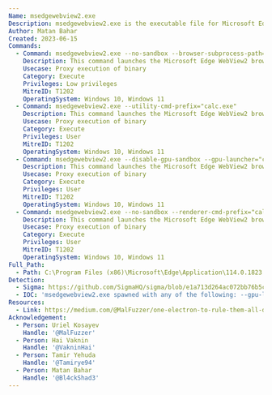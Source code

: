 ```yaml
---
Name: msedgewebview2.exe
Description: msedgewebview2.exe is the executable file for Microsoft Edge WebView2, which is a web browser control used by applications to display web content.
Author: Matan Bahar
Created: 2023-06-15
Commands:
  - Command: msedgewebview2.exe --no-sandbox --browser-subprocess-path="C:\Windows\System32\calc.exe"
    Description: This command launches the Microsoft Edge WebView2 browser control without sandboxing and will spawn calc.exe as its subprocess.
    Usecase: Proxy execution of binary
    Category: Execute
    Privileges: Low privileges
    MitreID: T1202
    OperatingSystem: Windows 10, Windows 11
  - Command: msedgewebview2.exe --utility-cmd-prefix="calc.exe"
    Description: This command launches the Microsoft Edge WebView2 browser control without sandboxing and will spawn calc.exe as its subprocess.
    Usecase: Proxy execution of binary
    Category: Execute
    Privileges: User
    MitreID: T1202
    OperatingSystem: Windows 10, Windows 11
  - Command: msedgewebview2.exe --disable-gpu-sandbox --gpu-launcher="calc.exe"
    Description: This command launches the Microsoft Edge WebView2 browser control without sandboxing and will spawn calc.exe as its subprocess.
    Usecase: Proxy execution of binary
    Category: Execute
    Privileges: User
    MitreID: T1202
    OperatingSystem: Windows 10, Windows 11
  - Command: msedgewebview2.exe --no-sandbox --renderer-cmd-prefix="calc.exe"
    Description: This command launches the Microsoft Edge WebView2 browser control without sandboxing and will spawn calc.exe as its subprocess.
    Usecase: Proxy execution of binary
    Category: Execute
    Privileges: User
    MitreID: T1202
    OperatingSystem: Windows 10, Windows 11
Full_Path:
  - Path: C:\Program Files (x86)\Microsoft\Edge\Application\114.0.1823.43\msedgewebview2.exe
Detection:
  - Sigma: https://github.com/SigmaHQ/sigma/blob/e1a713d264ac072bb76b5c4e5f41315a015d3f41/rules/windows/process_creation/proc_creation_win_susp_electron_execution_proxy.yml
  - IOC: 'msedgewebview2.exe spawned with any of the following: --gpu-launcher, --utility-cmd-prefix, --renderer-cmd-prefix, --browser-subprocess-path'
Resources:
  - Link: https://medium.com/@MalFuzzer/one-electron-to-rule-them-all-dc2e9b263daf
Acknowledgement:
  - Person: Uriel Kosayev
    Handle: '@MalFuzzer'
  - Person: Hai Vaknin
    Handle: '@VakninHai'
  - Person: Tamir Yehuda
    Handle: '@Tamirye94'
  - Person: Matan Bahar
    Handle: '@Bl4ckShad3'
---
```

